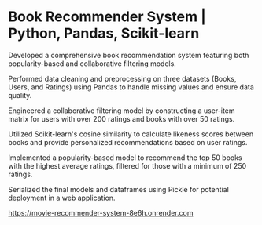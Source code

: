 # Book Recommender System | Python, Pandas, Scikit-learn

Developed a comprehensive book recommendation system featuring both popularity-based and collaborative filtering models.

Performed data cleaning and preprocessing on three datasets (Books, Users, and Ratings) using Pandas to handle missing values and ensure data quality.

Engineered a collaborative filtering model by constructing a user-item matrix for users with over 200 ratings and books with over 50 ratings.

Utilized Scikit-learn's cosine similarity to calculate likeness scores between books and provide personalized recommendations based on user ratings.

Implemented a popularity-based model to recommend the top 50 books with the highest average ratings, filtered for those with a minimum of 250 ratings.

Serialized the final models and dataframes using Pickle for potential deployment in a web application.




https://movie-recommender-system-8e6h.onrender.com
